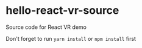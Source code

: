 # hello-react-vr-source
Source code for React VR demo

Don't forget to run `yarn install` or `npm install` first
